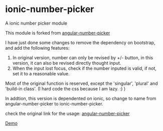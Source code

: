 # ionic-number-picker
A ionic number picker module

This module is forked from [angular-number-picker](https://github.com/leftstick/angular-number-picker)

I have just done some changes to remove the dependency on bootstrap, and add the following features:

1. In original version, number can only be revised by +/- button, in this version, it can also be revised directly thought input.
2. When the input lost focus, check if the number inputed is valid, if not, set it to a reasonable value. 


Most of the original function is reserved, except the 'singular', 'plural' and 'build-in class'. (I hard code the css because I am lazy. :) )

In addtion, this version is dependented on ionic, so change to name from angular-number-picker to ionic-number-picker.

check the original link for the usage: [angular-number-picker](https://github.com/leftstick/angular-number-picker)

[Demo](http://codepen.io/leonz/pen/yeVVWN)